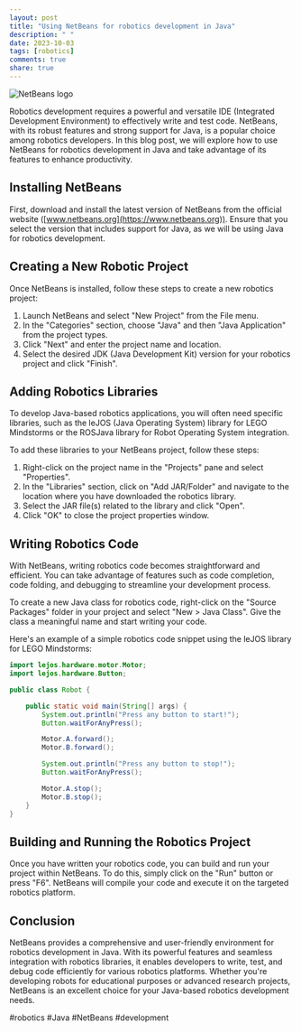 ```yaml
---
layout: post
title: "Using NetBeans for robotics development in Java"
description: " "
date: 2023-10-03
tags: [robotics]
comments: true
share: true
---
```


![NetBeans logo](netbeans-logo.png)

Robotics development requires a powerful and versatile IDE (Integrated Development Environment) to effectively write and test code. NetBeans, with its robust features and strong support for Java, is a popular choice among robotics developers. In this blog post, we will explore how to use NetBeans for robotics development in Java and take advantage of its features to enhance productivity.

## Installing NetBeans

First, download and install the latest version of NetBeans from the official website ([www.netbeans.org](https://www.netbeans.org)). Ensure that you select the version that includes support for Java, as we will be using Java for robotics development.

## Creating a New Robotic Project

Once NetBeans is installed, follow these steps to create a new robotics project:

1. Launch NetBeans and select "New Project" from the File menu.
2. In the "Categories" section, choose "Java" and then "Java Application" from the project types.
3. Click "Next" and enter the project name and location.
4. Select the desired JDK (Java Development Kit) version for your robotics project and click "Finish".

## Adding Robotics Libraries

To develop Java-based robotics applications, you will often need specific libraries, such as the leJOS (Java Operating System) library for LEGO Mindstorms or the ROSJava library for Robot Operating System integration.

To add these libraries to your NetBeans project, follow these steps:

1. Right-click on the project name in the "Projects" pane and select "Properties".
2. In the "Libraries" section, click on "Add JAR/Folder" and navigate to the location where you have downloaded the robotics library.
3. Select the JAR file(s) related to the library and click "Open".
4. Click "OK" to close the project properties window.

## Writing Robotics Code

With NetBeans, writing robotics code becomes straightforward and efficient. You can take advantage of features such as code completion, code folding, and debugging to streamline your development process.

To create a new Java class for robotics code, right-click on the "Source Packages" folder in your project and select "New > Java Class". Give the class a meaningful name and start writing your code.

Here's an example of a simple robotics code snippet using the leJOS library for LEGO Mindstorms:

```java
import lejos.hardware.motor.Motor;
import lejos.hardware.Button;

public class Robot {

    public static void main(String[] args) {
        System.out.println("Press any button to start!");
        Button.waitForAnyPress();

        Motor.A.forward();
        Motor.B.forward();

        System.out.println("Press any button to stop!");
        Button.waitForAnyPress();

        Motor.A.stop();
        Motor.B.stop();
    }
}
```

## Building and Running the Robotics Project

Once you have written your robotics code, you can build and run your project within NetBeans. To do this, simply click on the "Run" button or press "F6". NetBeans will compile your code and execute it on the targeted robotics platform.

## Conclusion

NetBeans provides a comprehensive and user-friendly environment for robotics development in Java. With its powerful features and seamless integration with robotics libraries, it enables developers to write, test, and debug code efficiently for various robotics platforms. Whether you're developing robots for educational purposes or advanced research projects, NetBeans is an excellent choice for your Java-based robotics development needs.

#robotics #Java #NetBeans #development